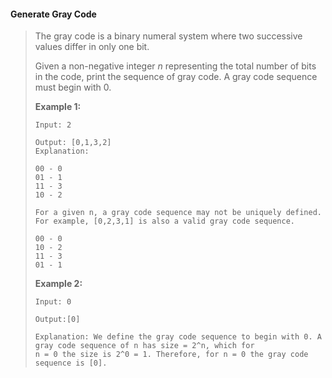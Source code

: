 #### Generate Gray Code

> The gray code is a binary numeral system where two successive values differ in only one bit.
>
> Given a non-negative integer _n_ representing the total number of bits in the code, print the sequence of gray code. A gray code sequence must begin with 0.
>
> **Example 1:**
>
> ```
> Input: 2
>
> Output: [0,1,3,2]
> Explanation:
>
> 00 - 0
> 01 - 1
> 11 - 3
> 10 - 2
>
> For a given n, a gray code sequence may not be uniquely defined.
> For example, [0,2,3,1] is also a valid gray code sequence.
>
> 00 - 0
> 10 - 2
> 11 - 3
> 01 - 1
> ```
>
> **Example 2:**
>
> ```
> Input: 0
>
> Output:[0]
>
> Explanation: We define the gray code sequence to begin with 0. A gray code sequence of n has size = 2^n, which for 
> n = 0 the size is 2^0 = 1. Therefore, for n = 0 the gray code sequence is [0].
> ```





